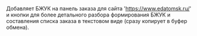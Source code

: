 Добавляет БЖУК на панель заказа для сайта 'https://www.edatomsk.ru/' и кнопки для более детального разбора формирования БЖУК и составления списка заказа в текстовом виде (сразу копирует в буфер обмена).